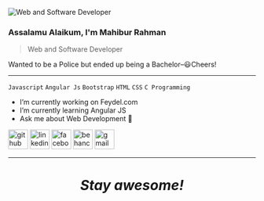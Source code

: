 ![Web and Software Developer](https://lh3.googleusercontent.com/nnzXm-k0oYXL2MOVnS7J35_xJjq9FoX8Isb8GcnYbq3pGWSAVHR_GvRz96WCfkXTgu32KJhMCiOarC0WfKNXMGxMFUZZNh8d4zd8N3yiebAIa0UAbLJRexN5GFgHrDhvA1OVrXbNdDCbBSVOQq7kMgSg5Zqso-ic278iLx8EjQEw54bCVmJpccUYCOZBPAtEAKMJkzMBW18wZdYYpCcAfN5nIDwU_meKOAmYmTo3Z5xMP7cVl6s_rG1JIrE_d2i_ChWHibNxDN4-daBGIae2bQvCVrs4ly94jIE3ZHuZ4wBaUaK5gHfD0n8_NRl8os1CAmHdAa9g9NWDjisGSglXNwxgZbimKiPDdSwJTCwLPfSUzIVbTOCuxT7tNm0FNNelklQX6-luhrvBcFjdXy6d8J1NdMFERCiNagBrqVugJHljFUbFFt8-ZMkakaOA3bUFeUl_p8XqHKzNdLDRfcI3OqhktY4oG_YX302VTxmuRsL8gpFcCkq_maYxvBU6dKzqaI0t8S0DrrV5mze04Vzx1EdmUfFDrLxdfqwsWgSpBJGVfbEKOoGEF8PBBTuMKj80LYkmucpB58opwAfy1Ng52DcLEQknwOtQe1_cRrK05rBAmwtfbnmCDPMNFq8t-bOQLOU2nNzSdoRlxxd3aDrzWWY-kIRndKdrSDq_Cq3zm-thZ6UoiOY4t7PMo8WC_D-GRWXUZnw_wHL9mE50qO7J9P8=w1400-h350-no?authuser=0)
### Assalamu Alaikum, I'm Mahibur Rahman
> Web and Software Developer <br>

Wanted to be a Police but ended up being a Bachelor–😃Cheers!
*****
`Javascript`  `Angular Js`  `Bootstrap`  `HTML`  `CSS`  `C Programming`
<!-- <img src="https://img.icons8.com/color/48/000000/javascript--v1.png" alt='javascript' height='25'><img src='https://img.icons8.com/color/48/000000/angularjs.png' alt='angular' height='25' style='padding-bottom: 0px, margin-bottom: 0px'><img src="https://img.icons8.com/color/48/000000/bootstrap.png" alt='bootstrap' height='25'><img src="https://img.icons8.com/color/48/000000/html-5--v1.png" alt='html5' height='25'><img src="https://img.icons8.com/color/48/000000/css3.png" alt='css3' height='25'><img src="https://img.icons8.com/color/48/000000/typescript.png" alt='typescript' height='25'> -->

- I’m currently working on Feydel.com 
- I’m currently learning Angular JS 
- Ask me about Web Development 💬 

[<img src='https://img.icons8.com/color-glass/48/000000/github.png' alt='github' height='40'>](https://github.com/mahibur01)  [<img src='https://img.icons8.com/fluency/48/000000/linkedin.png' alt='linkedin' height='40'>](https://www.linkedin.com/in/whoisrakib/)  [<img src='https://img.icons8.com/color/48/000000/facebook.png' alt='facebook' height='40'>](https://www.facebook.com/whoisrakib)  [<img src='https://img.icons8.com/color/48/000000/behance.png' alt='behance' height='40'>](mahiburrahman)  [<img src='https://img.icons8.com/color/48/000000/gmail-new.png' alt='gmail' height='40'>](mahibur.business@gmail.com)  
*****
<h1 align='center'><i>Stay awesome!</i></h1>
